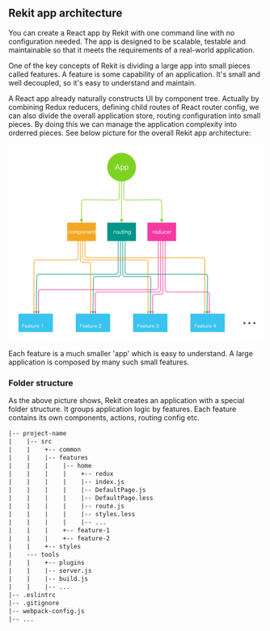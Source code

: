 ## Rekit app architecture
You can create a React app by Rekit with one command line with no configuration needed. The app is designed to be scalable, testable and maintainable so that it meets the requirements of a real-world application.

One of the key concepts of Rekit is dividing a large app into small pieces called features. A feature is some capability of an application. It's small and well decoupled, so it's easy to understand and maintain.

A React app already naturally constructs UI by component tree. Actually by combining Redux reducers, defining child routes of React router config, we can also divide the overall application store, routing configuration into small pieces. By doing this we can manage the application complexity into orderred pieces. See below picture for the overall Rekit app architecture:

<img src="/images/app-architecture.png" width="600" alt="rekit-app-architecture" />

Each feature is a much smaller 'app' which is easy to understand. A large application is composed by many such small features.

### Folder structure
As the above picture shows, Rekit creates an application with a special folder structure. It groups application logic by features. Each feature contains its own components, actions, routing config etc.

```
|-- project-name
|    |-- src
|    |    +-- common
|    |    |-- features
|    |    |    |-- home
|    |    |    |    +-- redux
|    |    |    |    |-- index.js
|    |    |    |    |-- DefaultPage.js
|    |    |    |    |-- DefaultPage.less
|    |    |    |    |-- route.js
|    |    |    |    |-- styles.less
|    |    |    |    |-- ...
|    |    |    +-- feature-1
|    |    |    +-- feature-2
|    |    +-- styles
|    --- tools
|    |    +-- plugins
|    |    |-- server.js
|    |    |-- build.js
|    |    |-- ...
|-- .eslintrc
|-- .gitignore
|-- webpack-config.js
|-- ...
```
